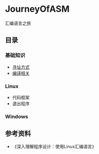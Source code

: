 # JourneyOfASM
汇编语言之旅
## 目录
### 基础知识
* [寻址方式](https://github.com/mixpi/JourneyOfASM/blob/main/寻址方式.md)
* [编译相关](https://github.com/mixpi/JourneyOfASM/blob/main/编译相关.md)
### Linux
* 代码框架
* 退出程序
### Windows
## 参考资料
* 《深入理解程序设计：使用Linux汇编语言》

